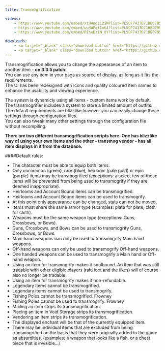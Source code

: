 ```yaml
---
title: Transmogrification

videos:
    - https://www.youtube.com/embed/xtH4ogz12iM?list=PL5CF7437D71BB0795
    - https://www.youtube.com/embed/wuNWPqiIm64?list=PL5CF7437D71BB0795
    - https://www.youtube.com/embed/PIheEziN_dY?list=PL5CF7437D71BB0795

downloads:
    - <a target="_blank" class="download button" href="https://github.com/Rochet2/TrinityCore/blob/transmog/src/server/scripts/Custom/Transmog/">TrinityCore 3.3.5 - Blizzlike</a>
    - <a target="_blank" class="download button" href="https://github.com/Rochet2/TrinityCore/blob/transmogvendor/src/server/scripts/Custom/TransmogDisplayVendor/">TrinityCore 3.3.5 - TransmogVendor</a>
---
```


Transmogrification allows you to change the appearance of an item to another item - **on 3.3.5 patch**.  
You can use any item in your bags as source of display, as long as it fits the requirements.  
The UI has been redesigned with icons and quality coloured item names to enhance the usability and viewing experience.  

The system is dynamicly using all items - custom items work by default.  
The transmogrifier includes a system to store a limited amount of outfits.  
The default requirements are blizzlike however you can easily change these settings through configuration files.  
You can also tweak many other settings through the configuration file without recompiling.  

**There are two different transmogrification scripts here. One has blizzlike way of using your own items and the other - transmog vendor - has all item displays in it from the database.**

####Default rules:
* The character must be able to equip both items.  
* Only uncommon (green), rare (blue), heirloom (pale gold) or epic (purple) items may be transmogrified (exceptions: a select few of these items will be prevented from being used to transmogrify if they are deemed inappropriate).  
 * Heirlooms and Account Bound items can be transmogrified.  
 * Heirlooms and Account Bound items can be used to transmogrify.   
* At this point only appearance can be changed, stats can not be moved.  
* Items must share the same armor type (examples: plate for plate, cloth for cloth).  
* Weapons must be the same weapon type (exceptions: Guns, Crossbows, or Bows).  
* Guns, Crossbows, and Bows can be used to transmogrify Guns, Crossbows, or Bows.  
* Main hand weapons can only be used to transmogrify Main hand weapons.  
* Off-hand weapons can only be used to transmogrify Off-hand weapons.  
* One handed weapons can be used to transmogrify a Main hand or Off-hand weapon.  
* Using an item for transmogrify makes it soulbound. An item that was still tradable with other eligible players (raid loot and the likes) will of course also no longer be tradable.  
* Using an item for transmogrify makes it non-refundable.  
* Legendary items cannot be transmogrified.  
* Legendary items cannot be used to transmogrify.  
* Fishing Poles cannot be transmogrified. Frowney  
* Fishing Poles cannot be used to transmogrify. Frowney  
* Mailing an item strips its transmogrification.  
* Placing an item in Void Storage strips its transmogrification.  
* Vendoring an item strips its transmogrification.  
* The displayed enchant will be that of the currently equipped item.  
* There may be individual items that are excluded from being transmogrified on the basis that they were originally added to the game as absurdities. (examples: a weapon that looks like a fish, or a chest piece that is invisible...)   
